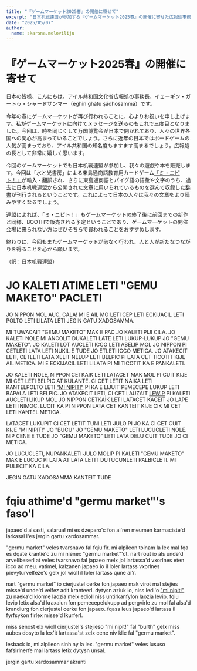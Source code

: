 ```yaml
---
title: "『ゲームマーケット2025春』の開催に寄せて"
excerpt: "日本机戦連盟が参加する『ゲームマーケット2025春』の開催に寄せた広報処事務長のコメントです。"
date: "2025/05/07"
author:
  name: skarsna.meloviliju
---
```


# 『ゲームマーケット2025春』の開催に寄せて

日本の皆様、こんにちは。アイル共和国文化省広報処の事務長、イェーギン・ガートゥ・シャードザンマー（eghin ghátu ṣádhosammá）です。

今年の春にゲームマーケットが再び行われることに、心よりお祝いを申し上げます。私がゲームマーケットに向けてメッセージを送るのもこれで三度目となりました。今回は、時を同じくして万国博覧会が日本で開かれており、人々の世界各国への関心が高まっていることでしょう。さらに近年の日本ではボードゲームの人気が高まっており、アイル共和国の知名度もますます高まるでしょう。広報処の長として非常に嬉しく思います。

今回のゲームマーケットでも日本机戦連盟が参加し、我々の遊戯や本を販売します。今回は「水と光書房」による東島通商語教育用カードゲーム[「ミ・ニピト！」](https://x.com/cet2kaik/status/1920828896649392518)が輸入・翻訳され、さらに東島通商語とパイグ語の語彙や文字のうち、過去に日本机戦連盟から公開された文章に用いられているものを選んで収録した[辞書](https://x.com/cet2kaik/status/1920830132635205879)が刊行されるということです。これによって日本の人々は我々の文章をより読みやすくなるでしょう。

連盟によれば、「ミ・ニピト！」もゲームマーケットの終了後に前回までの新作と同様、BOOTHで販売される予定ということであり、ゲームマーケットの開催会場に来られない方はぜひそちらで買われることをおすすめします。

終わりに、今回もまたゲームマーケットが恙なく行われ、人と人が新たなつながりを得ることを心から願います。

（訳：日本机戦連盟）

# <span lang="x-ycaxen-medium">JO KALETI ATIME LETI "GEMU MAKETO" PACLETI</span>
<div lang="x-ycaxen-medium">

JO NIPPON MOL AUC, CALA! MI E AIL MO LETI CEP LETI ECKIJACIL LETI POLTO LETI LILATA LETI JEGIN GATU XADOSAMMA.

MI TUWACAIT "GEMU MAKETO" MAK E PAC JO KALETI PIJI CILA. JO KALETI NOLE MI ANCOLIT DUKALETI LATE LETI LUKUP-LUKUP JO "GEMU MAKETO". JO KALETI LOT AUCLETI ICCO LETI ABELIP MOL JO NIPPON PI CETLETI LATA LETI NUKIL E TUDE JO ETLETI ICCO METICA. JO ATAKECIT LETI, CETLETI LATA XELIT NELUP LETI BELPIC PI LATA CET TICOTIT KIJE AIL METICA. MI E ECKIJACIL LETI LILATA PI MI TICOTIT KA E PANKALETI. 

JO KALETI NOLE, NIPPON CETKAIK LETI LATACET MAK MOL PI CUIT KIJE MI CET LETI BELPIC AT KULANTE. CI CET LETIT NAIKA LETI KANTELPOLTO LETI ["MI NIPIT!"](https://x.com/cet2kaik/status/1920828896649392518) PI KA E LIJUIT PEMECEPE LUKUP LETI BAPALA LETI BELPIC. JO ATAKECIT LETI, CI CET LAUZAIT [LEWIP](https://x.com/cet2kaik/status/1920830132635205879) PI KALETI AUCLETI LIKUP MOL JO NIPPON CETKAIK LETI LATACET KACEIT JO LAPE LETI INIMOC. LUCIT KA PI NIPPON LATA CET KANTEIT KIJE CIK MI CET LETI KANTEL METICA.

LATACET LUKUPIT CI CET LETIT TUNI LETI JULO PI JO KA CI CET CUIT KIJE "MI NIPIT!" JO "BUCU" JO "GEMU MAKETO" LETI LUCUCLETI NOLE. NIP CENE E TUDE JO "GEMU MAKETO" LETI LATA DELU CUIT TUDE JO CI METICA.

JO LUCUCLETI, NUPANKALETI JULO MOLIP PI KALETI "GEMU MAKETO" MAK E LUCUC PI LATA AT LATA LETIT DUTUCUNLETI PALBICLETI. MI PULECIT KA CILA.

JEGIN GATU XADOSAMMA KANTEIT TUDE

</div>

# <span lang="x-lineparine">fqiu athime'd "germu market"'s faso'l</span>
<div lang="x-lineparine">

japaeo'd alsasti, salarua! mi es dzeparo'c fon ai'ren meumen karmaciste'd larkasal l'es jergin gartu xardosammar.

"germu market" veles tvarsnavo fal fqiu fir. mi alpileon toinam la lex mal fqa es dqate krantie'c zu mi nienex "germu market"'ct. nart rout io als unde'd arvelibeserl at veles tvarsnavo fal japaeo melx jol lartassa'd vxorlnes eten icco ad meu. vatimel, kalzanen japaeo io il loler lartass vxorlnes pievyturvelfeze'c gelx jol wioll il loler lartass qune ai'r.

nart "germu market" io cierjustel cerke fon japaeo mak virot mal stejies misse'd unde'd velfez adit kranteerl. dytysn aziuk io, niss ledi'o ["mi nipit!"](https://x.com/cet2kaik/status/1920828896649392518) zu naeka'd klorme laozia melx edioll niss untirkanfylon laozia [levip](https://x.com/cet2kaik/status/1920830132635205879). fqiu levip letix alsa'd kraxaiun fon pemecepelukupp ad pergvirle zu mol fal alsa'd krandiurg fon cierjustel cerke fon japaeo. fqass leus japaeo'd lartass il fyrfsykon firlex misse'd lkurferl.

miss senost elx wioll cierjustel's stejieso "mi nipit!" fal "burth" gelx miss aubes dosyto la lex'it lartassa'st zelx cene niv klie fal "germu market".

lesback io, mi alpileon sinh ny la lex. "germu market" veles lususo fafsirlnerfe mal lartass letix dytysn unsal.

jergin gartu xardosammar akranti

</div>